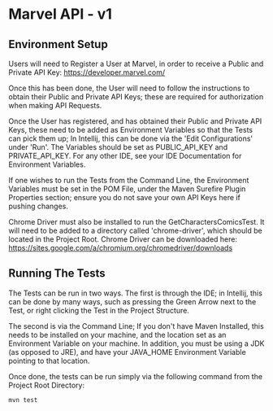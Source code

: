 # Marvel API - v1

## Environment Setup

Users will need to Register a User at Marvel, in order to receive a Public and Private API Key:
https://developer.marvel.com/

Once this has been done, the User will need to follow the instructions to obtain their Public and Private API Keys; these are required for authorization when making API Requests.

Once the User has registered, and has obtained their Public and Private API Keys, these need to be added as Environment Variables so that the Tests can pick them up; In Intellij, this can be done via the 'Edit Configurations' under 'Run'. The Variables should be set as PUBLIC_API_KEY and PRIVATE_API_KEY. For any other IDE, see your IDE Documentation for Environment Variables.

If one wishes to run the Tests from the Command Line, the Environment Variables must be set in the POM File, under the Maven Surefire Plugin Properties section; ensure you do not save your own API Keys here if pushing changes.

Chrome Driver must also be installed to run the GetCharactersComicsTest. It will need to be added to a directory called 'chrome-driver', which should be located in the Project Root. Chrome Driver can be downloaded here: https://sites.google.com/a/chromium.org/chromedriver/downloads

## Running The Tests

The Tests can be run in two ways. The first is through the IDE; in Intellij, this can be done by many ways, such as pressing the Green Arrow next to the Test, or right clicking the Test in the Project Structure.

The second is via the Command Line; If you don't have Maven Installed, this needs to be installed on your machine, and the location set as an Environment Variable on your machine. In addition, you must be using a JDK (as opposed to JRE), and have your JAVA_HOME Environment Variable pointing to that location.

Once done, the tests can be run simply via the following command from the Project Root Directory:
```bash
mvn test
```
